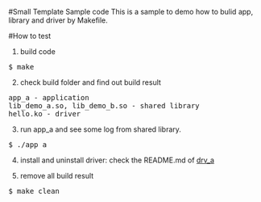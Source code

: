 #Small Template Sample code
This is a sample to demo how to bulid app, library and driver by Makefile.

#How to test
1. build code
<pre>$ make</pre>
2. check build folder and find out build result 
<pre>
app_a - application
lib_demo_a.so, lib_demo_b.so - shared library
hello.ko - driver
</pre>
3. run app_a and see some log from shared library.
<pre>$ ./app_a </pre>

4. install and uninstall driver: check the README.md of 
[drv_a](https://github.com/ivan0124/Linux-programming/tree/master/small_template/drv_src/drv_a)

4. remove all build result
<pre>$ make clean</pre> 


